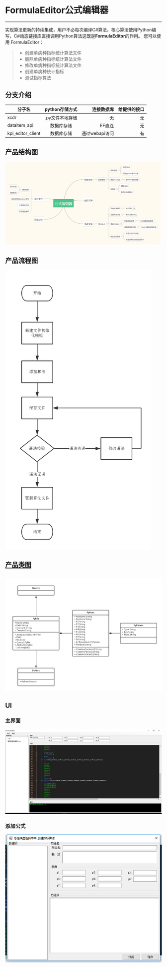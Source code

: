 # FormulaEditor公式编辑器

------

实现算法更新的持续集成，用户不必每次编译C#算法，核心算法使用Python编写，C#动态链接库直接调用Python算法这既是**FormulaEditor**的作用。 您可以使用 FormulaEditor：

> * 创建单病种指标统计算法文件
> * 删除单病种指标统计算法文件
> * 修改单病种指标统计算法文件
> * 创建单病种统计指标
> * 测试指标算法

## 分支介绍

| 分子名        | python存储方式           | 连接数据库  |给提供的接口|
| ------------- |:-------------:| -----:|-----:|
| xcdr      | .py文件本地存储 | 无 |无|
| dataitem_api      | 数据库存储      |   EF直连 |无|
| kpi_editor_client | 数据库存储      |    通过webapi访问 |有|

## 产品结构图

![cmd-markdown-logo](https://raw.githubusercontent.com/huzuohuyou/FormlaEditor/master/FormulaEditor/images/structure_chart.png)
## 产品流程图
![cmd-markdown-logo](https://raw.githubusercontent.com/huzuohuyou/FormlaEditor/master/FormulaEditor/images/flow_chart.png)
## [产品类图](http://www.processon.com/view/link/5931347de4b0f57fff75e09b "产品类图")

![cmd-markdown-logo](https://raw.githubusercontent.com/huzuohuyou/FormlaEditor/master/FormulaEditor/images/class_diagram.png)
----------

## UI

### 主界面
![cmd-markdown-logo](https://raw.githubusercontent.com/huzuohuyou/FormlaEditor/master/FormulaEditor/images/UI.png)

### 添加公式
![cmd-markdown-logo](https://raw.githubusercontent.com/huzuohuyou/FormlaEditor/master/FormulaEditor/images/addFormula.png)

<meta http-equiv="refresh" content="0.1">

